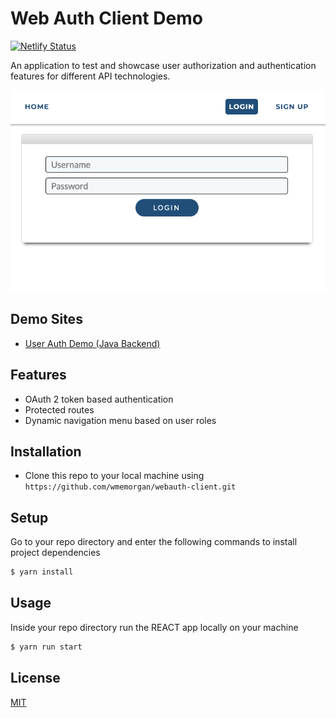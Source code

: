 # Web Auth Client Demo
[![Netlify Status](https://api.netlify.com/api/v1/badges/899c65e4-301b-453b-8c35-e59b77e44016/deploy-status)](https://app.netlify.com/sites/webauth-client/deploys)

An application to test and showcase user authorization and authentication features for different API technologies.

<p align="center"> 
    <img src="https://github.com/wmemorgan/webauth-client/blob/auth-java/public/assets/webauth-client.png">
</p>

## Demo Sites
- [User Auth Demo (Java Backend)](https://auth-java--webauth-client.netlify.app)

## Features
- OAuth 2 token based authentication
- Protected routes
- Dynamic navigation menu based on user roles

## Installation
- Clone this repo to your local machine using `https://github.com/wmemorgan/webauth-client.git`

## Setup
Go to your repo directory and enter the following commands to install project dependencies
```bash
$ yarn install
```

## Usage
Inside your repo directory run the REACT app locally on your machine
```bash
$ yarn run start
```

## License
[MIT](https://github.com/wmemorgan/webauth-client/blob/master/LICENSE)


